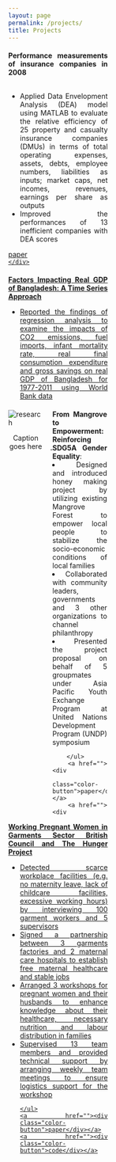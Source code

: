 ```yaml
---
layout: page
permalink: /projects/
title: Projects
---
```




<div style="margin:20px 0">
	<div style="display:inline-block; width:40%; text-align:justify; vertical-align:top;">
		<b>Performance measurements of insurance companies in 2008</b><br><br>
		<ul>
			<li>Applied Data Envelopment Analysis (DEA) model using MATLAB to evaluate the relative efficiency of 25 property and casualty insurance companies (DMUs) in terms of total operating expenses, assets, debts, employee numbers, liabilities as inputs; market caps, net incomes, revenues, earnings per share as outputs</li>
			<li>Improved the performances of 13 inefficient companies with DEA scores</li>
		</ul>
		<a href="https://docs.google.com/viewer?a=v&pid=sites&srcid=ZGVmYXVsdGRvbWFpbnxzdWxhZ25hbW9va2VyamVlfGd4OjY0OWIzZTEwM2RiOTk2ZDE"><div class="color-button">paper</div></a>
		<a href=""><div 

	</div>
</div>

<div style="margin:20px 0">
	<b>Factors Impacting Real GDP of Bangladesh: A Time Series Approach</b>
	<ul>
		<li>Reported the findings of regression analysis to examine the impacts of CO2 emissions, fuel imports, infant mortality rate, real final consumption expenditure and gross savings on real GDP of Bangladesh for 1977-2011 using World Bank data</li>
	</ul>
</div>

<div style="margin:20px 0">
	<div style="display:inline-block; width: 35%; margin-right:15px">
		<img src="https://imgur.com/ThYA8lp" alt="research" />
		<p style="text-align:center">Caption goes here</p>
	</div>
	<div style="display:inline-block; width:55%; text-align:justify; vertical-align:top;">
		<b>From Mangrove to Empowerment: Reinforcing SDG5A Gender Equality</b>: 
			<li>Designed and introduced honey making project by utilizing existing Mangrove Forest to empower local people to stabilize the socio-economic conditions of local families</li>
			<li>Collaborated with community leaders, governments and 3 other organizations to channel philanthropy</li>
			<li>Presented the project proposal on behalf of 5 groupmates under Asia Pacific Youth Exchange Program at United Nations Development Program (UNDP) symposium</li>

		</ul>
		<a href=""><div 
		class="color-button">paper</div></a>
		<a href=""><div 
</div>

<div>
	<b> Working Pregnant Women in Garments Sector
	British Council and The Hunger Project</b>
	<ul>
		<li>Detected scarce workplace facilities (e.g. no maternity leave, lack of childcare facilities, excessive working hours) by interviewing 100 garment workers and 5 supervisors</li>
		<li>Signed a partnership between 3 garments factories and 2 maternal care hospitals to establish free maternal healthcare and stable jobs</li>
		<li>Arranged 3 workshops for pregnant women and their husbands to enhance knowledge about their healthcare, necessary nutrition and labour distribution in families</li>
		<li>Supervised 13 team members and provided technical support by arranging weekly team meetings to ensure logistics support for the workshop</li>

	</ul>
	<a href=""><div class="color-button">paper</div></a>
	<a href=""><div class="color-button">code</div></a>
</div>
